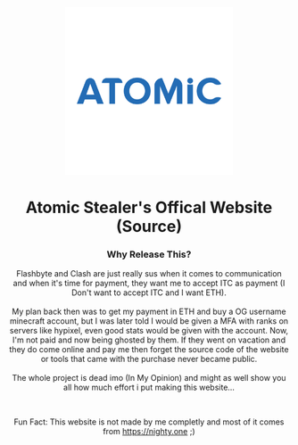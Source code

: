 <div align="center">
  <img src="https://github.com/atomic-stealer/Assets/raw/main/Atomic_Logo.png?raw=true" width="300" height="300">

# Atomic Stealer's Offical Website (Source)

### Why Release This?
Flashbyte and Clash are just really sus when it comes to communication and when it's time for payment, they want me to accept ITC as payment (I Don't want to accept ITC and I want ETH).<br>
<br>My plan back then was to get my payment in ETH and buy a OG username minecraft account, but I was later told I would be given a MFA with ranks on servers like hypixel, even good stats would be given with the account. Now, I'm not paid and now being ghosted by them. If they went on vacation and they do come online and pay me then forget the source code of the website or tools that came with the purchase never became public.<br> <br> The whole project is dead imo (In My Opinion) and might as well show you all how much effort i put making this website...
  
 <br>
  
  Fun Fact: This website is not made by me completly and most of it comes from https://nighty.one ;)
<div>
